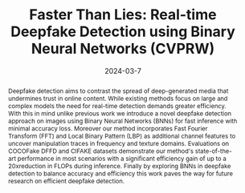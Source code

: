 ---
title: "Faster Than Lies: Real-time Deepfake Detection using Binary Neural Networks (CVPRW)"
authors:
- Romeo Lanzino
- Federico Fontana
- admin
- Marco Marini
- Luigi Cinque

date: "2024-03-7"
doi: ""


# Publication type.
# Legend: 0 = Uncategorized; 1 = Conference paper; 2 = Journal article;
# 3 = Preprint / Working Paper; 4 = Report; 5 = Book; 6 = Book section;
# 7 = Thesis; 8 = Patent
publication_types: ["2"]

# Publication name and optional abbreviated publication name.
publication: ""
publication_short: ""

abstract: Deepfake detection aims to contrast the spread of deep-generated media that undermines trust in online content. While existing methods focus on large and complex models the need for real-time detection demands greater efficiency. With this in mind unlike previous work we introduce a novel deepfake detection approach on images using Binary Neural Networks (BNNs) for fast inference with minimal accuracy loss. Moreover our method incorporates Fast Fourier Transform (FFT) and Local Binary Pattern (LBP) as additional channel features to uncover manipulation traces in frequency and texture domains. Evaluations on COCOFake DFFD and CIFAKE datasets demonstrate our method's state-of-the-art performance in most scenarios with a significant efficiency gain of up to a 20xreduction in FLOPs during inference. Finally by exploring BNNs in deepfake detection to balance accuracy and efficiency this work paves the way for future research on efficient deepfake detection.


tags:
- Source Themes
featured: false

links:
# - name: Custom Link
#   url: http://example.org
url_pdf: 'https://openaccess.thecvf.com/content/CVPR2024W/DFAD/papers/Lanzino_Faster_Than_Lies_Real-time_Deepfake_Detection_using_Binary_Neural_Networks_CVPRW_2024_paper.pdf'
url_code: 'https://openaccess.thecvf.com/content/CVPR2024W/DFAD/papers/Lanzino_Faster_Than_Lies_Real-time_Deepfake_Detection_using_Binary_Neural_Networks_CVPRW_2024_paper.pdf'
# url_dataset: '#'
# url_poster: '#'
# url_project: ''
# url_slides: ''
# url_source: '#'
# url_video: '#'

# Featured image
# To use, add an image named `featured.jpg/png` to your page's folder. 
# image:
#   caption: 'Image credit: [**Unsplash**](https://unsplash.com/photos/s9CC2SKySJM)'
#   focal_point: ""
#   preview_only: false

# Associated Projects (optional).
#   Associate this publication with one or more of your projects.
#   Simply enter your project's folder or file name without extension.
#   E.g. `internal-project` references `content/project/internal-project/index.md`.
#   Otherwise, set `projects: []`.
# projects:
# - internal-project

# Slides (optional).
#   Associate this publication with Markdown slides.
#   Simply enter your slide deck's filename without extension.
#   E.g. `slides: "example"` references `content/slides/example/index.md`.
#   Otherwise, set `slides: ""`.
# slides: example
---